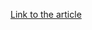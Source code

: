 [Link to the article](https://unit42.paloaltonetworks.com/unique-popular-techniques-lateral-movement-macos/)
